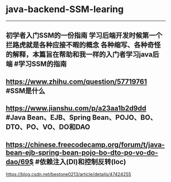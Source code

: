 # java-backend-SSM-learing
---
初学者入门SSM的一份指南
学习后端开发时候第一个拦路虎就是各种应接不暇的概念 各种缩写、各种奇怪的解释，本篇旨在帮助和我一样的入门者学习java后端
#学习SSM的指南
---
https://www.zhihu.com/question/57719761
#SSM是什么
---
https://www.jianshu.com/p/a23aa1b2d9dd
#Java Bean、EJB、Spring Bean、POJO、BO、DTO、PO、VO、DO和DAO
---
https://chinese.freecodecamp.org/forum/t/java-bean-ejb-spring-bean-pojo-bo-dto-po-vo-do-dao/69$
#依赖注入(DI)和控制反转(Ioc)
---
https://blog.csdn.net/bestone0213/article/details/47424255
